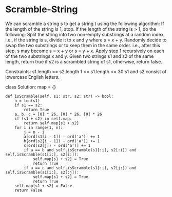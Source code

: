 # Scramble-String

We can scramble a string s to get a string t using the following algorithm:
If the length of the string is 1, stop.
If the length of the string is > 1, do the following:
Split the string into two non-empty substrings at a random index, i.e., if the string is s, divide it to x and y where s = x + y.
Randomly decide to swap the two substrings or to keep them in the same order. i.e., after this step, s may become s = x + y or s = y + x.
Apply step 1 recursively on each of the two substrings x and y.
Given two strings s1 and s2 of the same length, return true if s2 is a scrambled string of s1, otherwise, return false.

Constraints:
s1.length == s2.length
1 <= s1.length <= 30
s1 and s2 consist of lowercase English letters.

class Solution:
    map = {}

    def isScramble(self, s1: str, s2: str) -> bool:
        n = len(s1)
        if s1 == s2:
            return True
        a, b, c = [0] * 26, [0] * 26, [0] * 26
        if (s1 + s2) in self.map:
            return self.map[s1 + s2]
        for i in range(1, n):
            j = n - i
            a[ord(s1[i - 1]) - ord('a')] += 1
            b[ord(s2[i - 1]) - ord('a')] += 1
            c[ord(s2[j]) - ord('a')] += 1
            if a == b and self.isScramble(s1[:i], s2[:i]) and self.isScramble(s1[i:], s2[i:]):
                self.map[s1 + s2] = True
                return True
            if a == c and self.isScramble(s1[:i], s2[j:]) and self.isScramble(s1[i:], s2[:j]):
                self.map[s1 + s2] = True
                return True
        self.map[s1 + s2] = False
        return False
